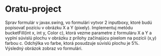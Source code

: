 # Oratu-project
Sprav formulár v javax.swing, vo formulári vytvor 2 inputboxy, ktoré budú popisovať pozíciu v obrázku X a Y (pixely).
Implementuj metódu bucketFill(int x, int y, Color c), ktorá vezme parametre z formuláru X a Y a vyplní súvislú plochu v obrázku z prílohy začínajúcu pixelom na pozícii (x,y) farbou c.
Odchýlka vo farbe, ktorá posudzuje súvislú plochu je 5%. 
Výsledný obrázok zobraz vo formulári.
